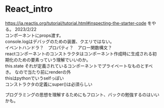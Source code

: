 # React_intro
https://ja.reactjs.org/tutorial/tutorial.html#inspecting-the-starter-code
をやる。
2023/2/22  
コンポーネントにprops渡す。  
console.logはデバッグのための装置、クエリではない。  
イベントハンドラ？　プロパティ？　アロー関数構文？  
reactコンポーネントのコンストラクタはコンポーネント作成時に生成される初期化のための要素っていう理解でいいのか。  
this.state それが定義されているコンポーネントでプライベートなものとすべき。 なので当たり前にrenderの外  
thisはpythonでいうselfっぽい  
コンストラクタの定義にsuper()は必須らしい  


プログラミングの思想を理解するためにもフロント、バックの勉強するのはいいかも。   